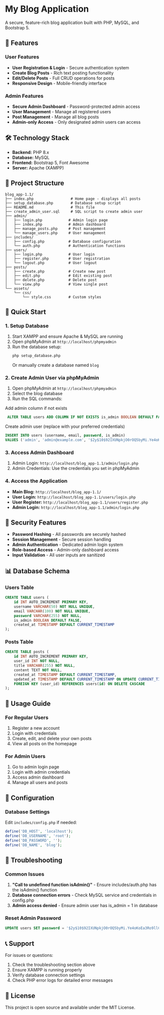 # My Blog Application

A secure, feature-rich blog application built with PHP, MySQL, and Bootstrap 5.

## 🚀 Features

### User Features
- **User Registration & Login** - Secure authentication system
- **Create Blog Posts** - Rich text posting functionality
- **Edit/Delete Posts** - Full CRUD operations for posts
- **Responsive Design** - Mobile-friendly interface

### Admin Features
- **Secure Admin Dashboard** - Password-protected admin access
- **User Management** - Manage all registered users
- **Post Management** - Manage all blog posts
- **Admin-only Access** - Only designated admin users can access

## 🛠️ Technology Stack

- **Backend:** PHP 8.x
- **Database:** MySQL
- **Frontend:** Bootstrap 5, Font Awesome
- **Server:** Apache (XAMPP)

## 📁 Project Structure

```
blog_app-1.1/
├── index.php                 # Home page - displays all posts
├── setup_database.php        # Database setup script
├── README.md                 # This file
├── create_admin_user.sql     # SQL script to create admin user
├── admin/
│   ├── login.php            # Admin login page
│   ├── index.php            # Admin dashboard
│   ├── manage_posts.php     # Post management
│   └── manage_users.php     # User management
├── includes/
│   ├── config.php           # Database configuration
│   └── auth.php             # Authentication functions
├── users/
│   ├── login.php            # User login
│   ├── register.php         # User registration
│   └── logout.php           # User logout
├── posts/
│   ├── create.php           # Create new post
│   ├── edit.php             # Edit existing post
│   ├── delete.php           # Delete post
│   └── view.php             # View single post
└── assets/
    └── css/
        └── style.css        # Custom styles
```

## 🚀 Quick Start

### 1. Setup Database
1. Start XAMPP and ensure Apache & MySQL are running
2. Open phpMyAdmin at `http://localhost/phpmyadmin`
3. Run the database setup:
   ```bash
   php setup_database.php
   ```
   Or manually create a database named `blog`

### 2. Create Admin User via phpMyAdmin
1. Open phpMyAdmin at `http://localhost/phpmyadmin`
2. Select the blog database
3. Run the SQL commands:
   
Add admin column if not exists
```sql
 ALTER TABLE users ADD COLUMN IF NOT EXISTS is_admin BOOLEAN DEFAULT FALSE;
```
    
Create admin user (replace with your preferred credentials)
```sql
INSERT INTO users (username, email, password, is_admin) 
VALUES ('admin', 'admin@example.com', '$2y$10$92IXUNpkjO0rOQ5byMi.Ye4oKoEa3Ro9llC/.og/at2.uheWG/igi', 1);
   ```
### 3. Access Admin Dashboard
   
1. Admin Login: `http://localhost/blog_app-1.1/admin/login.php`
2. Admin Credentials: Use the credentials you set in phpMyAdmin

### 4. Access the Application
- **Main Blog:** `http://localhost/blog_app-1.1/`
- **User Login:** `http://localhost/blog_app-1.1/users/login.php`
- **User Register:** `http://localhost/blog_app-1.1/users/register.php`
- **Admin Login:** `http://localhost/blog_app-1.1/admin/login.php`

## 🔐 Security Features

- **Password Hashing** - All passwords are securely hashed
- **Session Management** - Secure session handling
- **Admin Authentication** - Dedicated admin login system
- **Role-based Access** - Admin-only dashboard access
- **Input Validation** - All user inputs are sanitized

## 📊 Database Schema

### Users Table
```sql
CREATE TABLE users (
    id INT AUTO_INCREMENT PRIMARY KEY,
    username VARCHAR(50) NOT NULL UNIQUE,
    email VARCHAR(100) NOT NULL UNIQUE,
    password VARCHAR(255) NOT NULL,
    is_admin BOOLEAN DEFAULT FALSE,
    created_at TIMESTAMP DEFAULT CURRENT_TIMESTAMP
);
```

### Posts Table
```sql
CREATE TABLE posts (
    id INT AUTO_INCREMENT PRIMARY KEY,
    user_id INT NOT NULL,
    title VARCHAR(255) NOT NULL,
    content TEXT NOT NULL,
    created_at TIMESTAMP DEFAULT CURRENT_TIMESTAMP,
    updated_at TIMESTAMP DEFAULT CURRENT_TIMESTAMP ON UPDATE CURRENT_TIMESTAMP,
    FOREIGN KEY (user_id) REFERENCES users(id) ON DELETE CASCADE
);
```

## 🎯 Usage Guide

### For Regular Users
1. Register a new account
2. Login with credentials
3. Create, edit, and delete your own posts
4. View all posts on the homepage

### For Admin Users
1. Go to admin login page
2. Login with admin credentials
3. Access admin dashboard
4. Manage all users and posts

## 🔧 Configuration

### Database Settings
Edit `includes/config.php` if needed:
```php
define('DB_HOST', 'localhost');
define('DB_USERNAME', 'root');
define('DB_PASSWORD', '');
define('DB_NAME', 'blog');
```

## 🐛 Troubleshooting

### Common Issues
1. **"Call to undefined function isAdmin()"** - Ensure includes/auth.php has the isAdmin() function
2. **Database connection errors** - Check MySQL service and credentials in config.php
3. **Admin access denied** - Ensure admin user has is_admin = 1 in database

### Reset Admin Password
```sql
UPDATE users SET password = '$2y$10$92IXUNpkjO0rOQ5byMi.Ye4oKoEa3Ro9llC/.og/at2.uheWG/igi' WHERE username = 'admin';
```

## 📞 Support

For issues or questions:
1. Check the troubleshooting section above
2. Ensure XAMPP is running properly
3. Verify database connection settings
4. Check PHP error logs for detailed error messages

## 📝 License

This project is open source and available under the MIT License.
